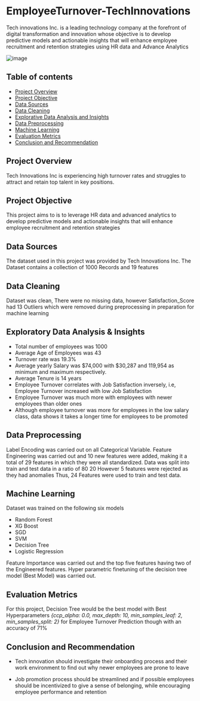 # EmployeeTurnover-TechInnovations
Tech innovations Inc. is a leading technology company at the forefront of digital transformation and innovation whose objective is to develop predictive models and actionable insights that will enhance employee recruitment and retention strategies using HR data and Advance Analytics

![image](https://github.com/uzilon/CustomerChurnPrediction/assets/111258660/e3c0bb5e-0a36-4494-b0b5-2f39685558f9)


## Table of contents
- [Project Overview](#project-overview)
- [Project Objective](#project-objective)
- [Data Sources](#data-sources)
- [Data Cleaning](#data-cleaning)
- [Explorative Data Analysis and Insights](#explorative-data-analysis-&-insights)
- [Data Preprocessing](#data-preprocessing)
- [Machine Learning](#machine-learning)
- [Evaluation Metrics](#evaluation-metrics)
- [Conclusion and Recommendation](#conclusion-and-recommendation)


## Project Overview

Tech Innovations Inc is experiencing high turnover rates and struggles to attract and retain top talent in key positions. 

## Project Objective

This project aims to is to leverage HR data and advanced analytics to develop predictive models and actionable insights that will enhance employee recruitment and retention strategies

## Data Sources 

The dataset used in this project was provided by Tech Innovations Inc. The Dataset contains a collection of 1000 Records and 19 features 

## Data Cleaning

Dataset was clean, There were no missing data, however Satisfaction_Score had 13 Outliers which were removed during preprocessing in preparation for machine learning

## Exploratory Data Analysis & Insights
- Total number of employees was 1000 
- Average Age of Employees was 43
- Turnover rate was 19.3%
- Average yearly Salary was $74,000 with $30,287 and 119,954 as minimum and maximum respectively.
- Average Tenure is 14 years
- Employee Turnover correlates with Job Satisfaction inversely, i.e, Employee Turnover increased with low Job Satisfaction
- Employee Turnover was much more with employees with newer employees than older ones
- Although employee turnover was more for employees in the low salary class, data shows it takes a longer time for employees to be promoted

## Data Preprocessing

Label Encoding was carried out on all Categorical Variable. Feature Engineering was carried out and 10 new features were added, making it a total of 29 features in which they were all standardized. Data was split into train and test data in a ratio of 80 20 However 5 features were rejected as they had anomalies Thus, 24 Features were used to train and test data. 

## Machine Learning 

Dataset was trained on the following six models 
- Random Forest
- XG Boost
- SGD  
- SVM
- Decision Tree
- Logistic Regression

Feature Importance was carried out and the top five features having two of the Engineered features. Hyper parametric finetuning of the decision tree model (Best Model) was carried out.

## Evaluation Metrics

For this project, Decision Tree would be the best model with Best Hyperparameters *{ccp_alpha: 0.0, max_depth: 10, min_samples_leaf: 2, min_samples_split: 2}* for Employee Turnover Prediction though with an accuracy of 71%

## Conclusion and Recommendation

- Tech innovation should investigate their onboarding process and their work environment to find out why newer employees are prone to leave
  
- Job promotion process should be streamlined and if possible employees should be incentivized to give a sense of belonging, while encouraging employee performance and retention

